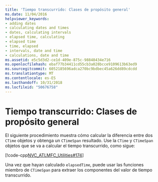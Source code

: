 ```yaml
---
title: 'Tiempo transcurrido: Clases de propósito general'
ms.date: 11/04/2016
helpviewer_keywords:
- adding dates
- calculating dates and times
- dates, calculating intervals
- elapsed time, calculating
- elapsed time
- time, elapsed
- intervals, date and time
- calculations, date and time
ms.assetid: e5c5d3d2-ce1d-409e-875c-98848434e716
ms.openlocfilehash: ebaf77b34411cd55cb3a028bcce9109613b63ed9
ms.sourcegitcommit: 6052185696adca270bc9bdbec45a626dd89cdcdd
ms.translationtype: MT
ms.contentlocale: es-ES
ms.lasthandoff: 10/31/2018
ms.locfileid: "50676758"
---
```

# <a name="elapsed-time-general-purpose-classes"></a>Tiempo transcurrido: Clases de propósito general

El siguiente procedimiento muestra cómo calcular la diferencia entre dos `CTime` objetos y obtenga un `CTimeSpan` resultado. Use la `CTime` y `CTimeSpan` objetos que se va a calcular el tiempo transcurrido, como sigue:

   [!code-cpp[NVC_ATLMFC_Utilities#174](../atl-mfc-shared/codesnippet/cpp/elapsed-time-general-purpose-classes_1.cpp)]

Una vez que hayan calculado `elapsedTime`, puede usar las funciones miembro de `CTimeSpan` para extraer los componentes del valor de tiempo transcurrido.

